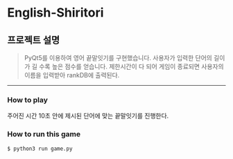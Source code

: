 # English-Shiritori


## 프로젝트 설명
> PyQt5를 이용하여 영어 끝말잇기를 구현했습니다.
사용자가 입력한 단어의 길이가 길 수록 높은 점수를 얻습니다.
제한시간이 다 되어 게임이 종료되면 사용자의 이름을 입력받아 rankDB에 출력된다.
-------------

### How to play

주어진 시간 10초 안에 제시된 단어에 맞는 끝말잇기를 진행한다.


### How to run this game
```
$ python3 run game.py
```
